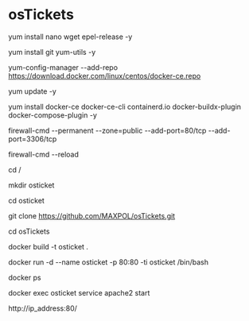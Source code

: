 # osTickets

yum install nano wget epel-release -y

yum install git yum-utils -y

yum-config-manager --add-repo https://download.docker.com/linux/centos/docker-ce.repo

yum update -y

yum install docker-ce docker-ce-cli containerd.io docker-buildx-plugin docker-compose-plugin -y

firewall-cmd --permanent --zone=public --add-port=80/tcp --add-port=3306/tcp

firewall-cmd --reload

cd /

mkdir osticket

cd osticket

git clone https://github.com/MAXPOL/osTickets.git

cd osTickets

docker build -t osticket .

docker run -d --name osticket -p 80:80 -ti osticket /bin/bash

docker ps

docker exec osticket service apache2 start

http://ip_address:80/


